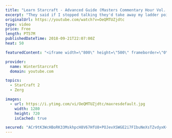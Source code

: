 ```yaml
---
title: "Learn Starcraft - Advanced Guide (Masters Commentary Hour Vol. 1)"
excerpt: "They said if I stopped talking they'd take away my ladder points. Next one I upload will have more terran/toss blame RNGesus."
originalUrl: https://youtube.com/watch?v=OeQMTUZjdtc
type: video
price: Free
length: PT57M
publishedDateTime: 2018-09-21T22:07:00Z
heat: 50

featuredContent: "<iframe width=\"800\" height=\"500\" frameborder=\"0\" src=\"https://www.youtube.com/embed/OeQMTUZjdtc\" allow=\"accelerometer; autoplay; encrypted-media; gyroscope; picture-in-picture\" allowfullscreen></iframe>"

provider:
  name: WinterStarcraft
  domain: youtube.com

topics:
  - StarCraft 2
  - Zerg

images:
  - url: https://i.ytimg.com/vi/OeQMTUZjdtc/maxresdefault.jpg
    width: 1280
    height: 720
    isCached: true

secured: "ACr9tK3WcHBoRK33MskhpcH8V67HfU8+POJevXSWGE2i7FIbuNeXsTZvdyxK+CgUtbxMXVpXdmsT8ZsPMxCqrSxijDJfWkLgKkFvSGVei30A/Dg4fCkaaNtxhQZlytZ1quDhVON3ZvPna22xP/3aaz6R9PUcvLIaUF5GnJeJ4AbrUj/tB7uR9K2bNCwvhIRSb9l0ENE8Vt6tkc+7vBYIYSAbNrBpLzGrp/ghgi307HabiRwfsYk8lfbs/+H+wGCugohLsPn9gAO6PaVbd1NY3MDc9HGVsuhevdBE8WQvReOPmnYkAbGq9y+tUMq4tw6/ichNlfuCejPhROtbJPavs6u7UnTnCIL2cg9JR0LGQuWtDKP1sB4Lmv4zWN6GUQRSpt4Mt1Mvr/Kdkd1gwgg34KmgdrHAAKl55dpy/7UeUWg=;F236mt84V05zt/bWM2vXpw=="
---
```


